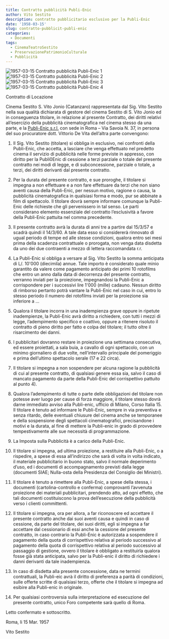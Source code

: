 ```yaml
---
title: Contratto pubblicità Publi-Enic
author: Vito Sestito
description: contratto pubblicitario esclusivo per la Publi-Enic
date: '1958-03-15'
slug: contratto-pubblicit-publi-enic
categories:
  - Documenti
tags:
  - CinemaTeatroSestito
  - PreservazionePatrimonioCulturale
  - Pubblicità
---
```


![1957-03-15 Contratto pubblicità Publi-Enic 1](images/19570315ContrattopubblicitàPubliEnic1.jpg)
![1957-03-15 Contratto pubblicità Publi-Enic 2](images/19570315ContrattopubblicitàPubliEnic2.jpg)
![1957-03-15 Contratto pubblicità Publi-Enic 3](images/19570315ContrattopubblicitàPubliEnic3.jpg)
![1957-03-15 Contratto pubblicità Publi-Enic 4](images/19570315ContrattopubblicitàPubliEnic4.jpg)

Contratto di Locazione

Cinema Sestito S. Vito Jonio (Catanzaro) rappresentata dal Sig. Vito Sestito nella sua qualità dichiarata di gestore del cinema Sestito di S. Vito Jonio ed in conseguenza titolare, in relazione al presente Contratto, dei diritti relativi all’esercizio della pubblicità cinematografica nel cinema stesso da una parte, e la [Publi-Enic s.r.l.](https://it.wikipedia.org/wiki/Ente_nazionale_industrie_cinematografiche) con sede in Roma – Via Savoia N. 37, in persona del suo procuratore dott. Vittorio De Vita dell’altra parte convengono:

1) Il Sig. Vito Sestito (titolare) si obbliga in esclusivo, nei confronti della Publi-Enic, che accetta, a lasciare che venga effettuato nel predetto cinema il servizio di pubblicità nelle forme previste in appresso, con diritto per la Publi0Enic di cessione a terzi parziale o totale del presente contratto nei modi di legge, e di subconcessione, parziale o totale, a terzi, dei diritti derivanti dal presente contratto.

2) Per la durata del presente contratto, e sue proroghe, il titolare si impegna a non effettuare e a non fare effettuare da terzi che non siano aventi causa della Publi-Enic, per nessun motivo, ragione o causa, la pubblicità cinematografica in qualsiasi forma e modo, pur se abbinate a film di spettacolo. Il titolare dovrà sempre informare comunque la Publi-Enic delle richieste che gli pervenissero in tal senso.
Le parti considerano elemento essenziale del contratto l’esclusività a favore della Publi-Enic pattuita nel comma precedente.

3) Il presente contratto avrà la durata di anni tre a partire dal 15/3/57 e scadrà quindi il 14/3/60. A tale data esso si considererà rinnovato di ugual periodo di tempe ed alle stesse condizioni, qualora entro sei mesi prima della scadenza contrattuale o prorogata, non venga data disdetta da uno dei due contraenti a mezzo di lettera raccomandata r.r.

4)	La Publi-Enic si obbliga a versare al Sig. Vito Sestito la somma anticipata di L/. 10'000 (diecimila) annue. Tale importo è considerato quale minio garantito da valere come pagamento anticipato dei primi 10 rotofilms che entro un anno dalla data di decorrenza del presente contratto, verranno inviati per la proiezione, impegnandosi la Publi-Enic a corrispondere per i successivi lire 1'000 (mille) cadauno.
Nessun diritto di rimborso pertanto potrà vantare la Publi-Enic nel caso in cui, entro lo stesso periodo il numero dei rotofilms inviati per la proiezione sia inferiore a ...

5)	Qualora il titolare incorra in una inadempienza grave oppure in ripetute inadempienze, la Publi-Enic avrà diritto a richiedere, con tutti i mezzi di legge, l’adempimento specifico e coattivo, oppure a ritenere risoluto il contratto di pieno diritto per fatto e colpa del titolare; il tutto oltre il risarcimento dei danni.

6)	I pubblicitari dovranno restare in proiezione una settimana consecutiva, ed essere proiettati, a sala buia, a cavallo di ogni spettacolo, con un minimo giornaliero di due volte, nell’intervallo principale del pomeriggio e prima dell’ultimo spettacolo serale (17 e 22 circa).

7)	Il titolare si impegna a non sospendere per alcuna ragione la pubblicità di cui al presente contratto, di qualsiasi genere essa sia, salvo il caso di mancato pagamento da parte della Publi-Enic del corrispettivo pattuito al punto 4).

8)	Qualora l’adempimento di tutte o parte delle obbligazioni del titolare non potesse aver luogo per cause di forza maggiore, il titolare stesso dovrà darne immediato avviso alla Publi-enic, ufficio di Milano, Corso Italia 15.
Il titolare è tenuto ad informare le Publi-Enic, sempre in via preventiva e senza ritardo, delle eventuali chiusure del cinema anche se temporanee e della sospensione degli spettacoli cinematografici, precisandone i motivi e la durata, al fine di mettere la Publi-enic in grado di provvedere tempestivamente alle sue necessità di programmazione.

9)	La Imposta sulla Pubblicità è a carico della Publi-Enic.

10)	Il titolare si impegna, ad ultima proiezione, a restituire alla Publi-Enic, o a rispedire, a spese di essa all’indirizzo che sarà di volta in volta indicato, il materiale pubblicitario in buono stato, salvo il normale deperimento d’uso, ed i documenti di accompagnamento previsti dalla legge (documenti SIAE; Nulla-osta della Presidenza del Consiglio dei Ministri).

11)	Il titolare è tenuto a rimettere alla Publi-Enic, a spese della stessa, i documenti (cartolina-controllo e conferma) comprovanti l’avvenuta proiezione dei materiali pubblicitari, prendendo atto, ad ogni effetto, che tali documenti costituiscono la prova dell’esecuzione della pubblicità verso i clienti committenti.

12)	Il titolare si impegna, ora per allora, a far riconoscere ed accettare il presente contratto anche dai suoi aventi causa e quindi in caso di cessione, da parte del titolare, dei suoi diritti, egli si impegna a far accettare dal cessionario di essi anche la cessione del presente contratto, in caso contrario la Publi-Enic è autorizzata a sospendere il pagamento della quota di corrispettivo relativa al periodo successivo al pagamento della quota di corrispettivo relativa al periodo successivo al passaggio di gestione, ovvero il titolare è obbligato a restituirla qualora fosse già stata anticipata, salvo per la Publi-enic il diritto di richiedere i danni derivanti da tale inadempienza.

13)	In caso di disdetta alla presente concessione, data ne termini contrattuali, la Publi-eic avrà il diritto di preferenza a parità di condizioni, sulle offerte scritte di qualsiasi terzo, offerte che il titolare si impegna ad esibire alla Publi-enic in originale.

14)	Per qualsiasi controversia sulla interpretazione ed esecuzione del presente contratto, unico Foro competente sarà quello di Roma.

Letto confermato e sottoscritto.

Roma, li 15 Mar. 1957

Vito Sestito
